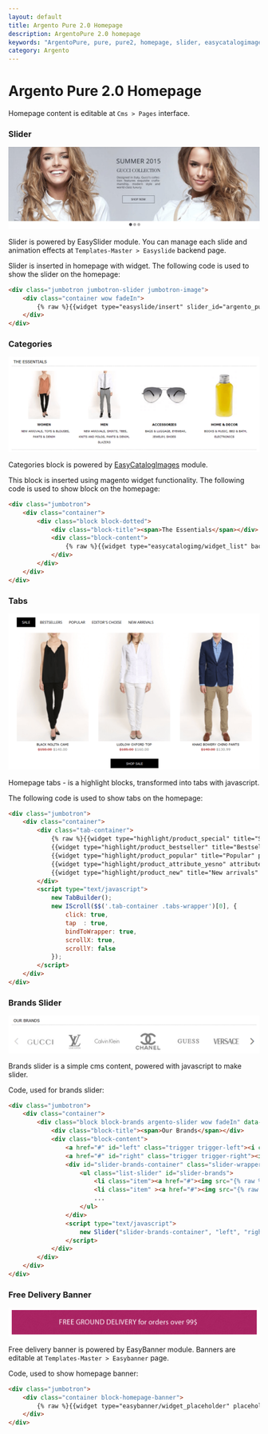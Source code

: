 ```yaml
---
layout: default
title: Argento Pure 2.0 Homepage
description: ArgentoPure 2.0 homepage
keywords: "ArgentoPure, pure, pure2, homepage, slider, easycatalogimages, tabs, highlight, brands, banner"
category: Argento
---
```


# Argento Pure 2.0 Homepage

Homepage content is editable at `Cms > Pages` interface.

### Slider

![Slider](/images/argento/pure2/homepage/slider.jpg)

Slider is powered by EasySlider module. You can manage each slide and animation
effects at `Templates-Master > Easyslide` backend page.

Slider is inserted in homepage with widget. The following code is used to show
the slider on the homepage:

```html
<div class="jumbotron jumbotron-slider jumbotron-image">
    <div class="container wow fadeIn">
        {% raw %}{{widget type="easyslide/insert" slider_id="argento_pure2"}}{% endraw %}
    </div>
</div>
```

### Categories

![Categories](/images/argento/pure2/homepage/easycatalogimages.png)

Categories block is powered by [EasyCatalogImages](/m1/easycatalogimages/) module.

This block is inserted using magento widget functionality. The following code
is used to show block on the homepage:

```html
<div class="jumbotron">
    <div class="container">
        <div class="block block-dotted">
            <div class="block-title"><span>The Essentials</span></div>
            <div class="block-content">
                {% raw %}{{widget type="easycatalogimg/widget_list" background_color="255,255,255" category_count="4" subcategory_count="6" column_count="4" show_image="1" image_width="200" image_height="200" template="tm/easycatalogimg/list.phtml"}}{% endraw %}
            </div>
        </div>
    </div>
</div>
```

### Tabs

![Tabs](/images/argento/pure2/homepage/tabs.png)

Homepage tabs - is a highlight blocks, transformed into tabs with javascript.

The following code is used to show tabs on the homepage:

```html
<div class="jumbotron">
    <div class="container">
        <div class="tab-container">
            {% raw %}{{widget type="highlight/product_special" title="Sale" products_count="6" column_count="3" template="tm/highlight/product/grid.phtml" class_name="highlight-special" page_title="Shop Sale"}}
            {{widget type="highlight/product_bestseller" title="Bestsellers" products_count="6" column_count="3" template="tm/highlight/product/grid.phtml" class_name="highlight-bestsellers" page_title="Shop Bestsellers"}}
            {{widget type="highlight/product_popular" title="Popular" products_count="6" column_count="3" template="tm/highlight/product/grid.phtml" class_name="highlight-popular" page_title="Shop Popular"}}
            {{widget type="highlight/product_attribute_yesno" attribute_code="recommended" title="Editor's Choise" products_count="6" column_count="3" template="tm/highlight/product/grid.phtml" class_name="highlight-attribute-recommended"}}
            {{widget type="highlight/product_new" title="New arrivals" products_count="6" column_count="3" template="tm/highlight/product/grid.phtml" class_name="highlight-new" page_title="Shop New"}}{% endraw %}
        </div>
        <script type="text/javascript">
            new TabBuilder();
            new IScroll($$('.tab-container .tabs-wrapper')[0], {
                click: true,
                tap  : true,
                bindToWrapper: true,
                scrollX: true,
                scrollY: false
            });
        </script>
    </div>
</div>
```

### Brands Slider

![Brands Slider](/images/argento/pure2/homepage/brandsslider.png)

Brands slider is a simple cms content, powered with javascript to make slider.

Code, used for brands slider:

```html
<div class="jumbotron">
    <div class="container">
        <div class="block block-brands argento-slider wow fadeIn" data-wow-delay="0.2s">
            <div class="block-title"><span>Our Brands</span></div>
            <div class="block-content">
                <a href="#" id="left" class="trigger trigger-left"><i class="fa fa-4x fa-angle-right"></i></a>
                <a href="#" id="right" class="trigger trigger-right"><i class="fa fa-4x fa-angle-left"></i></a>
                <div id="slider-brands-container" class="slider-wrapper">
                    <ul class="list-slider" id="slider-brands">
                        <li class="item"><a href="#"><img src="{% raw %}{{skin url='images/catalog/brands/gucci.jpg'}}{% endraw %}" alt="" width="150" height="80"/></a></li>
                        <li class="item" ><a href="#"><img src="{% raw %}{{skin url='images/catalog/brands/lv.jpg'}}{% endraw %}" alt="" width="100" height="80"/></a></li>
                        ...
                    </ul>
                </div>
                <script type="text/javascript">
                    new Slider("slider-brands-container", "left", "right", {shift: 'auto'});
                </script>
            </div>
        </div>
    </div>
</div>
```

### Free Delivery Banner

![Banner](/images/argento/pure2/homepage/banner.png)

Free delivery banner is powered by EasyBanner module. Banners are editable at
`Templates-Master > Easybanner` page.

Code, used to show homepage banner:

```html
<div class="jumbotron">
    <div class="container block-homepage-banner">
        {% raw %}{{widget type="easybanner/widget_placeholder" placeholder_name="argento-pure2-home"}}{% endraw %}
    </div>
</div>
```
